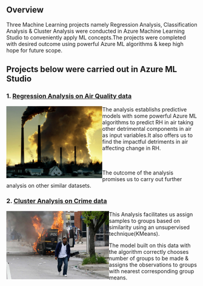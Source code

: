 
## Overview
Three Machine Learning projects namely Regression Analysis, Classification Analysis & Cluster Analysis  were conducted in Azure Machine Learning Studio to conveniently apply ML concepts.The projects were completed with desired outcome using powerful Azure ML algorithms & keep high hope for future scope.

## Projects below were carried out in Azure ML Studio

### 1. [Regression Analysis on Air Quality data](https://github.com/rakesh-upx/azure-ml)


<p align="center">
  <img src="airquality-regression-analysis/Air%20quality/177.ngsversion.1484334011811.adapt.1900.1.jpg",alt="neofetch" align="left" height="190px">
  </p>

The analysis establishs predictive models with some powerful Azure ML algorithms to predict RH in air taking other detrimental components in air as input variables.It also offers us to find the impactful detriments in air affecting change in RH.
<br/>
<br/>
<br/>

The outcome of the analysis promises us to carry out further analysis on other similar datasets.




### 2. [Cluster Analysis on Crime data]("crime-data-cluster-analysis")



<p align="center">
  <img src="crime-data-cluster-analysis/Images/baltimore-protest-27apr-police.jpg",alt="neofetch" align="left"
 height="180px">
  </p>
  
  
This Analysis facilitates us assign samples to groups based on similarity using an unsupervised technique(KMeans). 

The model built on this data with the algorithm correctly chooses number of groups to be made & assigns the observations to groups with nearest corresponding group means.



  







